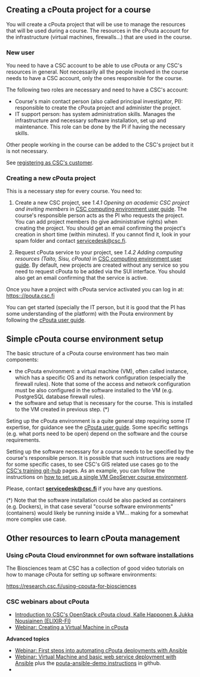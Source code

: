 
## Creating a cPouta project for a course
You will create a cPouta project that will be use to manage the resources that will be used during a course. The resources in the cPouta account for the infrastructure (virtual machines, firewalls...) that are used in the course.

### New user
You need to have a CSC account to be able to use cPouta or any CSC's resources in general. Not necessarily all the people involved in the course needs to have a CSC account, only the ones responsible for the course.

The following two roles are necessary and need to have a CSC's account:
- Course's main contact person (also called principal investigator, PI): responsible to create the cPouta project and administer the project.
- IT support person: has system administration skills. Manages the infrastructure and necessary software installation, set up and maintenance. This role can be done by the PI if having the necessary skills.

Other people working in the course can be added to the CSC's project but it is not necessary.

See [registering as CSC's customer](https://research.csc.fi/accounts-and-projects).

### Creating a new cPouta project
This is a necessary step for every course. You need to:

1. Create a new CSC project, see *1.4.1 Opening an academic CSC project and inviting members* in [CSC computing environment user guide](https://research.csc.fi/csc-guide/). The course's responsible person acts as the PI who requests the project. You can add project members (to give administrative rights) when creating the project. You should get an email confirming the project's creation in short time (within minutes). If you cannot find it, look in your spam folder and contact servicedesk@csc.fi.

2. Request cPouta service to your project, see *1.4.2 Adding computing resources (Taito, Sisu, cPouta)* in [CSC computing environment user guide](https://research.csc.fi/csc-guide/). By default, new projects are created without any service so you need to request cPouta to be added via the SUI interface. You should also get an email confirming that the service is active.


Once you have a project with cPouta service activated you can log in at: [https:://pouta.csc.fi](https:://pouta.csc.fi)

You can get started (specially the IT person, but it is good that the PI has some understanding of the platform) with the Pouta environment by following the [cPouta user guide](https://research.csc.fi/pouta-user-guide).


## Simple cPouta course environment setup
The basic structure of a cPouta course environment has two main components:
- the cPouta environment: a virtual machine (VM), often called instance, which has a specific OS and its network configuration (especially the firewall rules). Note that some of the access and network configuration must be also configured in the software installed to the VM (e.g. PostgreSQL database firewall rules).
- the software and setup that is necessary for the course. This is installed to the VM created in previous step. (*)

Seting up the cPouta environment is a quite general step requiring some IT expertise, for guidance see the [cPouta user guide](https://research.csc.fi/pouta-user-guide). Some specific settings (e.g. what ports need to be open) depend on the software and the course requirements.

Setting up the software necessary for a course needs to be specified by the course's responsible person. It is possible that such instructions are ready for some specific cases, to see CSC's GIS related use cases go to the [CSC's training git-hub](https://github.com/csc-training/geocomputing/tree/master/pouta) pages.
As an example, you can follow the instructions on [how to set up a single VM GeoServer course environment](https://github.com/csc-training/geocomputing/tree/master/pouta/geoserver).

Please, contact **servicedesk@csc.fi** if you have any questions.

(*) Note that the software installation could be also packed as containers (e.g. Dockers), in that case several "course software environments" (containers) would likely be running inside a VM... making for a somewhat more complex use case.

## Other resources to learn cPouta management

### Using cPouta Cloud environmnet for own software installations
The Biosciences team at CSC has a collection of good video tutorials on how to manage cPouta for setting up software environments:

https://research.csc.fi/using-cpouta-for-biosciences

### CSC webinars about cPouta

- [Introduction to CSC's OpenStack cPouta cloud, Kalle Happonen & Jukka Nousiainen (ELIXIR-FI)](https://www.youtube.com/watch?v=1OSe7Fr_c7g)
- [Webinar: Creating a Virtual Machine in cPouta](https://www.youtube.com/watch?v=CIO8KRbgDoI)

**Advanced topics**
- [Webinar: First steps into automating cPouta deployments with Ansible](https://www.youtube.com/watch?v=m81gmCXF21E)
- [Webinar: Virtual Machine and basic web service deployment with Ansible](https://www.youtube.com/watch?v=Qvd0-zI4yvw) plus the [pouta-ansible-demo instructions](https://github.com/CSCfi/pouta-ansible-demo) in github.
-
